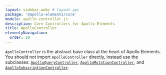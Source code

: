 ```yaml
---
layout: sidebar.webc # layout-api
package: '@apollo-elements/core'
module: apollo-controller.js
description: Core Controllers for Apollo Elements
title: ApolloController
eleventyNavigation:
  order: 10
---
```

<!-- ----------------------------------------------------------------------------------------
     Welcome! This file includes automatically generated API documentation.
     To edit the docs that appear within, find the original source file under `packages/*`,
     corresponding to the package name and module in this YAML front-matter block.
     Thank you for your interest in Apollo Elements 😁
------------------------------------------------------------------------------------------ -->

`ApolloController` is the abstract base class at the heart of Apollo Elements. 
You should not import `ApolloController` directly, instead use the subclasses: 
[`ApolloQueryController`](/api/core/controllers/query/), 
[`ApolloMutationController`](/api/core/controllers/mutation/), and 
[`ApolloSubscriptionController`](/api/core/controllers/subscription/).

